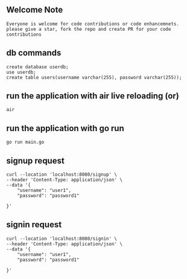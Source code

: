 ## Welcome Note

```
Everyone is welcome for code contributions or code enhancemnets.
please give a star, fork the repo and create PR for your code contributions
```
## db commands

```
create database userdb;
use userdb;
create table users(username varchar(255), password varchar(255));
```
## run the application with air live reloading (or)

```
air
```
## run the application with go run

```
go run main.go
```
## signup request

```
curl --location 'localhost:8080/signup' \
--header 'Content-Type: application/json' \
--data '{
    "username": "user1",
    "password": "password1"
    
}'
```
## signin request

```
curl --location 'localhost:8080/signin' \
--header 'Content-Type: application/json' \
--data '{
    "username": "user1",
    "password": "password1"
    
}'
```

